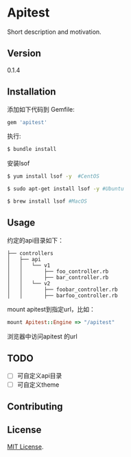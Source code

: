 # Apitest
Short description and motivation.

## Version 
0.1.4

## Installation
添加如下代码到 Gemfile:

```ruby
gem 'apitest'
```

执行:
```bash
$ bundle install
```

安装lsof


```bash
$ yum install lsof -y  #CentOS
```

```bash
$ sudo apt-get install lsof -y #Ubuntu
```

```bash
$ brew install lsof #MacOS
```

## Usage

约定的api目录如下：
```shell
├── controllers
│   ├── api
│   │   └── v1
│   │       ├── foo_controller.rb
│   │       ├── bar_controller.rb
│   │   └── v2
│   │       ├── foobar_controller.rb
│   │       ├── barfoo_controller.rb
```

mount apitest到指定url，比如：

```ruby
mount Apitest::Engine => "/apitest"

```

浏览器中访问apitest 的url




## TODO
- [ ] 可自定义api目录
- [ ] 可自定义theme

## Contributing


## License
[MIT License](http://opensource.org/licenses/MIT).